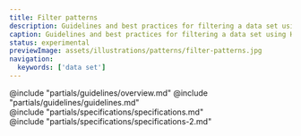 ```yaml
---
title: Filter patterns
description: Guidelines and best practices for filtering a data set using Helios components.
caption: Guidelines and best practices for filtering a data set using Helios components.
status: experimental
previewImage: assets/illustrations/patterns/filter-patterns.jpg
navigation:
  keywords: ['data set']
---
```


<section data-tab="Guidelines">
  @include "partials/guidelines/overview.md"
  @include "partials/guidelines/guidelines.md"
</section>

<section data-tab="Specifications">
  @include "partials/specifications/specifications.md"
</section>

<section data-tab="Specifications 2">
  @include "partials/specifications/specifications-2.md"
</section>

